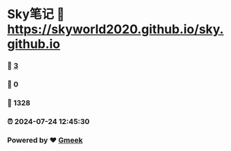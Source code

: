 # Sky笔记 :link: https://skyworld2020.github.io/sky.github.io 
### :page_facing_up: [3](https://skyworld2020.github.io/sky.github.io/tag.html) 
### :speech_balloon: 0 
### :hibiscus: 1328 
### :alarm_clock: 2024-07-24 12:45:30 
### Powered by :heart: [Gmeek](https://github.com/Meekdai/Gmeek)
